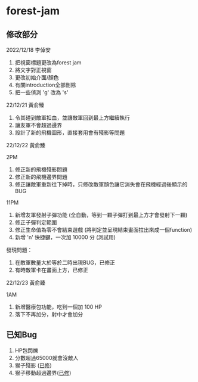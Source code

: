 # forest-jam  


## 修改部分
2022/12/18 李倬安
1. 把視窗標題更改為forest jam
2. 將文字對正視窗
3. 更改初始介面/顏色
4. 有關introduction全部刪除
5. 把一些偵測 'g' 改為 's'

22/12/21 黃俞臻
1. 令其碰到敵軍扣血，並讓敵軍回到最上方繼續執行
2. 讓友軍不會超過邊界
3. 設計了新的飛機圖形，直接套用會有殘影等問題

22/12/22 黃俞臻

2PM
1. 修正新的飛機殘影問題
2. 修正新的飛機邊界問題
3. 修正讓敵軍重新往下掉時，只修改敵軍顏色讓它消失會在飛機經過後顯示的 BUG

11PM
1. 新增友軍發射子彈功能 (全自動，等到一顆子彈打到最上方才會發射下一顆)
2. 修正子彈判定範圍
3. 修正生命值為零不會結束遊戲 (將判定並呈現結束畫面拉出來成一個function)
4. 新增 'n' 快捷鍵，一次加 10000 分 (測試用)

發現問題：
1. 在敵軍數量大於等於二時出現BUG，已修正
2. 有時敵軍卡在畫面上方，已修正

22/12/23 黃俞臻

1AM

1. 新增醫療包功能，吃到一個加 100 HP
2. 落下不再加分，射中才會加分

## 已知Bug
1. HP包閃爍
2. 分數超過65000就會沒敵人
3. 猴子殘影 ([已修](https://github.com/AssemblyFinalProject/forest-jam/commit/776da09d941a5854bd910da38b196349044269a6))
4. 猴子移動超過邊界([已修](https://github.com/AssemblyFinalProject/forest-jam/commit/3e41e29f3ff7ca7848e3c82ebde7d2751f27f400))
